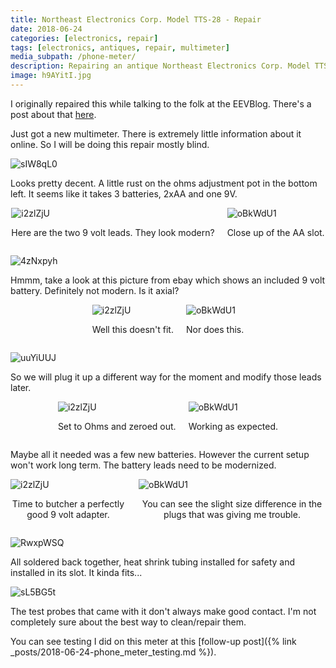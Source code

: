 ```yaml
---
title: Northeast Electronics Corp. Model TTS-28 - Repair
date: 2018-06-24
categories: [electronics, repair]
tags: [electronics, antiques, repair, multimeter]
media_subpath: /phone-meter/
description: Repairing an antique Northeast Electronics Corp. Model TTS-28.
image: h9AYitI.jpg
---
```


I originally repaired this while talking to the folk at the EEVBlog. There's a post about that [here](https://www.eevblog.com/forum/repair/northeast-electronics-tts-28-telephone-multimeter-repair-testing-pictures/).


Just got a new multimeter. There is extremely little information about it online. So I will be doing this repair mostly blind.

![sIW8qL0](meter_internals.PNG)

Looks pretty decent. A little rust on the ohms adjustment pot in the bottom left. It seems like it takes 3 batteries, 2xAA and one 9V.

<div style="display: flex; justify-content: center; gap: 20px; align-items: center;">
  <div>
    <img src="pUNUyXb.jpg" alt="i2zlZjU" style="height: auto;">
    <p style="text-align: center;">Here are the two 9 volt leads. They look modern?</p>    
  </div>
  <div>
    <img src="6t7EYGA.jpg" alt="oBkWdU1" style="height: auto;">
    <p style="text-align: center;">Close up of the AA slot.</p>
  </div>
</div>


![4zNxpyh](4zNxpyh.jpg)

Hmmm, take a look at this picture from ebay which shows an included 9 volt battery. Definitely not modern. Is it axial?


<div style="display: flex; justify-content: center; gap: 20px; align-items: center;">
  <div>
    <img src="emy8DkI.jpg" alt="i2zlZjU" style="height: auto;">
    <p style="text-align: center;">Well this doesn't fit.</p>    
  </div>
  <div>
    <img src="I1IWFxP.jpg" alt="oBkWdU1" style="height: auto;">
    <p style="text-align: center;">Nor does this.</p>
  </div>
</div>

![uuYiUUJ](uuYiUUJ.jpg)

So we will plug it up a different way for the moment and modify those leads later.

<div style="display: flex; justify-content: center; gap: 20px; align-items: center;">
  <div>
    <img src="1SdQR7f.jpg" alt="i2zlZjU" style="height: auto;">
    <p style="text-align: center;">Set to Ohms and zeroed out.</p>    
  </div>
  <div>
    <img src="aVG9i2L.jpg" alt="oBkWdU1" style="height: auto;">
    <p style="text-align: center;">Working as expected.</p>
  </div>
</div>

 Maybe all it needed was a few new batteries. However the current setup won't work long term. The battery leads need to be modernized. 

<div style="display: flex; justify-content: center; gap: 20px; align-items: center;">
  <div>
    <img src="nfJkU0J.jpg" alt="i2zlZjU" style="height: auto;">
    <p style="text-align: center;">Time to butcher a perfectly good 9 volt adapter.</p>    
  </div>
  <div>
    <img src="LvoRLdx.jpg" alt="oBkWdU1" style="height: auto;">
    <p style="text-align: center;">You can see the slight size difference in the plugs that was giving me trouble.</p>
  </div>
</div>



![RwxpWSQ](RwxpWSQ.jpg)

All soldered back together, heat shrink tubing installed for safety and installed in its slot. It kinda fits...

![sL5BG5t](sL5BG5t.jpg)

The test probes that came with it don't always make good contact. I'm not completely sure about the best way to clean/repair them.


You can see testing I did on this meter at this [follow-up post]({% link _posts/2018-06-24-phone_meter_testing.md %}).
